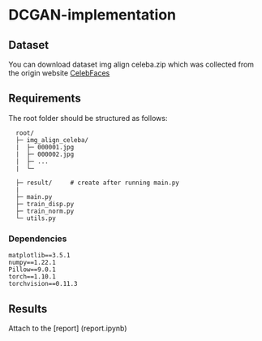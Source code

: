 # DCGAN-implementation



## Dataset
You can download dataset img align celeba.zip which was collected from the origin website [CelebFaces](http://mmlab.ie.cuhk.edu.hk/projects/CelebA.html)

## Requirements
The root folder should be structured as follows:
```
  root/
  ├─ img_align_celeba/
  |  ├─ 000001.jpg
  |  ├─ 000002.jpg
  |  ├─ ...
  |  └─
  
  ├─ result/     # create after running main.py
  |
  ├─ main.py
  ├─ train_disp.py
  ├─ train_norm.py
  └─ utils.py
```

### Dependencies
```
matplotlib==3.5.1
numpy==1.22.1
Pillow==9.0.1
torch==1.10.1
torchvision==0.11.3
```

## Results
Attach to the [report] (report.ipynb)


